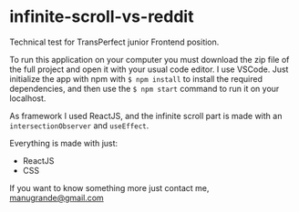 # infinite-scroll-vs-reddit
Technical test for TransPerfect junior Frontend position.

To run this application on your computer you must download the zip file of the full project and open it with your usual code editor.
I use VSCode.
Just initialize the app with npm with `$ npm install` to install the required dependencies, and then use the `$ npm start` command to run it on your localhost.

As framework I used ReactJS, and the infinite scroll part is made with an `intersectionObserver` and `useEffect`.

Everything is made with just:

- ReactJS
- CSS

If you want to know something more just contact me, manugrande@gmail.com


